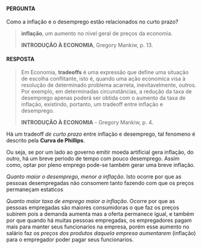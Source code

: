 #### PERGUNTA

Como a inflação e o desemprego estão relacionados no curto prazo?

> **inflação**, um aumento no nível geral de preços da economia.
>
> **INTRODUÇÃO À ECONOMIA**, Gregory Mankiw, p. 13.

#### RESPOSTA

> Em Economia, **tradeoffs** é uma expressão que define uma situação de escolha conflitante, isto é, quando uma ação economica visa à resolução de determinado problema acarreta, inevitavelmente, outros. Por exemplo, em determinadas circunstâncias, a redução da taxa de desemprego apenas poderá ser obtida com o aumento da taxa de inflação, existindo, portanto, um tradeoff entre inflação e desemprego.
>
> **INTRODUÇÃO À ECONOMIA** - Gregory Mankiw, p. 4.

Há um tradeoff *de curto prazo* entre inflação e desemprego, tal fenomeno é descrito pela **Curva de Phillips**.

Ou seja, se por um lado ao governo emitir moeda artificial gera inflação, do outro, há um breve periodo de tempo com pouco desemprego. Assim como, optar por pleno emprego pode-se também gerar uma breve inflação. 

*Quanto maior o desemprego, menor a inflação*. Isto ocorre por que as pessoas desempregadas não consomem tanto fazendo com que os preços permaneçam estaticos

*Quanto maior taxa de emprego maior a inflação*. Ocorre por que as pessoas empregadas são maiores consumidoras o que faz os preços subirem pois a demanda aumenta mas a oferta permanece igual, e também por que quando há muitas pessoas empregadas, os empregadores pagam mais para manter seus funcionarios na empresa, porém esse aumento no salário faz *os preços dos produtos daquela empresa aumentarem* (inflação) para o empregador poder pagar seus funcionarios.
